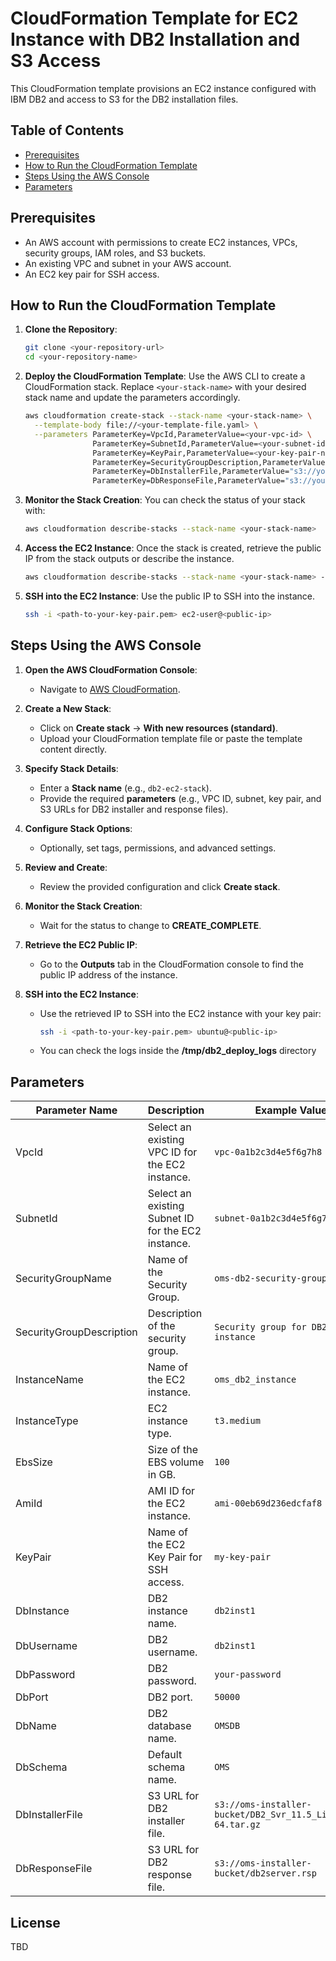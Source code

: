 # CloudFormation Template for EC2 Instance with DB2 Installation and S3 Access

This CloudFormation template provisions an EC2 instance configured with IBM DB2 and access to S3 for the DB2 installation files.

## Table of Contents
- [Prerequisites](#prerequisites)
- [How to Run the CloudFormation Template](#how-to-run-the-cloudformation-template)
- [Steps Using the AWS Console](#steps-using-the-aws-console)
- [Parameters](#parameters)

## Prerequisites

- An AWS account with permissions to create EC2 instances, VPCs, security groups, IAM roles, and S3 buckets.
- An existing VPC and subnet in your AWS account.
- An EC2 key pair for SSH access.

## How to Run the CloudFormation Template

1. **Clone the Repository**:
   ```bash
   git clone <your-repository-url>
   cd <your-repository-name>
   ```

2. **Deploy the CloudFormation Template**:
   Use the AWS CLI to create a CloudFormation stack. Replace `<your-stack-name>` with your desired stack name and update the parameters accordingly.
   ```bash
   aws cloudformation create-stack --stack-name <your-stack-name> \
     --template-body file://<your-template-file.yaml> \
     --parameters ParameterKey=VpcId,ParameterValue=<your-vpc-id> \
                  ParameterKey=SubnetId,ParameterValue=<your-subnet-id> \
                  ParameterKey=KeyPair,ParameterValue=<your-key-pair-name> \
                  ParameterKey=SecurityGroupDescription,ParameterValue="Description of security group" \
                  ParameterKey=DbInstallerFile,ParameterValue="s3://your-bucket/DB2_Svr_11.5_Linux_x86-64.tar.gz" \
                  ParameterKey=DbResponseFile,ParameterValue="s3://your-bucket/db2server.rsp"
   ```

3. **Monitor the Stack Creation**:
   You can check the status of your stack with:
   ```bash
   aws cloudformation describe-stacks --stack-name <your-stack-name>
   ```

4. **Access the EC2 Instance**:
   Once the stack is created, retrieve the public IP from the stack outputs or describe the instance.
   ```bash
   aws cloudformation describe-stacks --stack-name <your-stack-name> --query "Stacks[0].Outputs[?OutputKey=='InstancePublicIP'].OutputValue" --output text
   ```

5. **SSH into the EC2 Instance**:
   Use the public IP to SSH into the instance.
   ```bash
   ssh -i <path-to-your-key-pair.pem> ec2-user@<public-ip>
   ```
## Steps Using the AWS Console

1. **Open the AWS CloudFormation Console**:
   - Navigate to [AWS CloudFormation](https://console.aws.amazon.com/cloudformation/).

2. **Create a New Stack**:
   - Click on **Create stack** → **With new resources (standard)**.
   - Upload your CloudFormation template file or paste the template content directly.

3. **Specify Stack Details**:
   - Enter a **Stack name** (e.g., `db2-ec2-stack`).
   - Provide the required **parameters** (e.g., VPC ID, subnet, key pair, and S3 URLs for DB2 installer and response files).

4. **Configure Stack Options**:
   - Optionally, set tags, permissions, and advanced settings.

5. **Review and Create**:
   - Review the provided configuration and click **Create stack**.

6. **Monitor the Stack Creation**:
   - Wait for the status to change to **CREATE_COMPLETE**.

7. **Retrieve the EC2 Public IP**:
   - Go to the **Outputs** tab in the CloudFormation console to find the public IP address of the instance.

8. **SSH into the EC2 Instance**:
   - Use the retrieved IP to SSH into the EC2 instance with your key pair:
     ```bash
     ssh -i <path-to-your-key-pair.pem> ubuntu@<public-ip>
     ```
   - You can check the logs inside the **/tmp/db2_deploy_logs** directory
     

## Parameters

| Parameter Name           | Description                                                     | Example Value                                                  |
|-------------------------|-----------------------------------------------------------------|--------------------------------------------------------------|
| VpcId                   | Select an existing VPC ID for the EC2 instance.               | `vpc-0a1b2c3d4e5f6g7h8`                                    |
| SubnetId                | Select an existing Subnet ID for the EC2 instance.            | `subnet-0a1b2c3d4e5f6g7h8`                                 |
| SecurityGroupName       | Name of the Security Group.                                    | `oms-db2-security-group`                                    |
| SecurityGroupDescription | Description of the security group.                             | `Security group for DB2 instance`                           |
| InstanceName            | Name of the EC2 instance.                                     | `oms_db2_instance`                                          |
| InstanceType            | EC2 instance type.                                            | `t3.medium`                                                 |
| EbsSize                 | Size of the EBS volume in GB.                                 | `100`                                                       |
| AmiId                   | AMI ID for the EC2 instance.                                  | `ami-00eb69d236edcfaf8`                                    |
| KeyPair                 | Name of the EC2 Key Pair for SSH access.                     | `my-key-pair`                                              |
| DbInstance              | DB2 instance name.                                            | `db2inst1`                                                 |
| DbUsername              | DB2 username.                                                | `db2inst1`                                                 |
| DbPassword              | DB2 password.                                                | `your-password`                 |
| DbPort                  | DB2 port.                                                    | `50000`                                                    |
| DbName                  | DB2 database name.                                           | `OMSDB`                                                    |
| DbSchema                | Default schema name.                                         | `OMS`                                                      |
| DbInstallerFile         | S3 URL for DB2 installer file.                               | `s3://oms-installer-bucket/DB2_Svr_11.5_Linux_x86-64.tar.gz` |
| DbResponseFile          | S3 URL for DB2 response file.                                | `s3://oms-installer-bucket/db2server.rsp`                  |

## License
TBD
